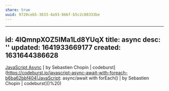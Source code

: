 ```yaml
---
share: true
uuid: 9720ceb5-3833-4a93-866f-b5c2c88333be
---
```

---
id: 4lQmnpXOZ5IMa1Ld8YUqX
title: async
desc: ''
updated: 1641933669177
created: 1631644386628
---

[JavaScript Async](https://www.w3schools.com/Js/js_async.asp)
[ by Sebastien Chopin | codeburst](https://codeburst.io/javascript-async-await-with-foreach-b6ba62bbf404|JavaScript: async/await with forEach() | by Sebastien Chopin | codeburst]()%20)


